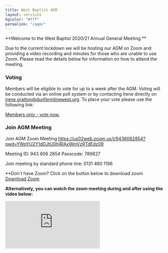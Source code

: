 ```yaml
---
title: West Baptist AGM
layout: services
bgcolor: "#fff"
permalink: "/agm/"
---
```

<div class='row'>
<div class="col-lg-12 text-normal">
**Welcome to the West Baptist 2020/21 Annual General Meeting.** 

Due to the current lockdown we will be hosting our AGM on Zoom and providing a video recording and minutes for those who are unable to use Zoom. Please read the details below for information on how to attend the meeting.

### Voting
Members will be eligible to vote for up to a week after the AGM. Voting will be conducted via an online poll system or by contacting Irene directly on irene.gratton@dunfermlinewest.org. To place your vote please use the following link:

<a href='https://www.menti.com/prajntxaka' class='btn btn-xl btn-primary mt-4'>Members only - vote now.</a>

### Join AGM Meeting

Join AGM Zoom Meeting
<a href='https://us02web.zoom.us/j/9436062854?pwd=YWpYU2Y1dDJtU0hiRlAxWmVzRTdEdz09'>https://us02web.zoom.us/j/9436062854?pwd=YWpYU2Y1dDJtU0hiRlAxWmVzRTdEdz09</a>

Meeting ID: 943 606 2854
Passcode: 789827


Join meeting by standard phone line: 0131 460 1196

**Don't have Zoom?
Click on the button below to download zoom
<a class='btn btn-xl btn-primary mt-4' href='https://zoom.us/download'>Download Zoom</a>



**Alternatively, you can watch the zoom meeting during and after using the video below:**

<div class="video-container">
<iframe src="https://www.youtube.com/embed/fpwQGaYP5Hw" frameborder="0" allow="accelerometer; autoplay; encrypted-media; gyroscope; picture-in-picture" class="video" allowfullscreen></iframe>
</div>


</div>
</div>
